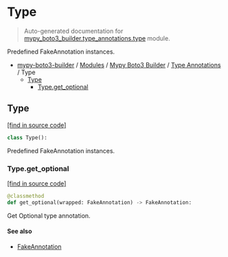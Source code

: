 # Type

> Auto-generated documentation for [mypy_boto3_builder.type_annotations.type](https://github.com/vemel/mypy_boto3_builder/blob/master/mypy_boto3_builder/type_annotations/type.py) module.

Predefined FakeAnnotation instances.

- [mypy-boto3-builder](../../README.md#mypy_boto3_builder) / [Modules](../../MODULES.md#mypy-boto3-builder-modules) / [Mypy Boto3 Builder](../index.md#mypy-boto3-builder) / [Type Annotations](index.md#type-annotations) / Type
    - [Type](#type)
        - [Type.get_optional](#typeget_optional)

## Type

[[find in source code]](https://github.com/vemel/mypy_boto3_builder/blob/master/mypy_boto3_builder/type_annotations/type.py#L15)

```python
class Type():
```

Predefined FakeAnnotation instances.

### Type.get_optional

[[find in source code]](https://github.com/vemel/mypy_boto3_builder/blob/master/mypy_boto3_builder/type_annotations/type.py#L51)

```python
@classmethod
def get_optional(wrapped: FakeAnnotation) -> FakeAnnotation:
```

Get Optional type annotation.

#### See also

- [FakeAnnotation](fake_annotation.md#fakeannotation)
